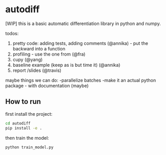 # autodiff 

[WIP]
this is a basic automatic differentiation library in python and numpy.

todos:
1. pretty code: adding tests, adding comments (@annika) - put the backward into a function
2. profiling - use the one from  (@fra)
3. cupy  (@yang)
4. baseline example <numpy> (keep as is but time it) (@annika)
5. report /slides (@travis)

maybe things we can do:
-parallelize batches
-make it an actual python package - with documentation (maybe)




## How to run

first install the project:
```bash
cd autodiff
pip install -e .
```

then train the model:
```bash
python train_model.py
```